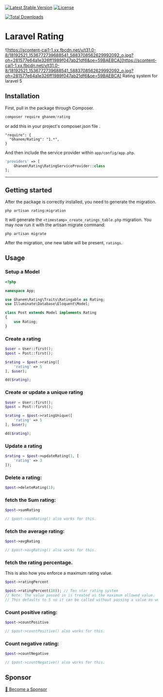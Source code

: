 [![Latest Stable Version](https://poser.pugx.org/ghanem/rating/v/stable.svg)](https://packagist.org/packages/ghanem/rating) [![License](https://poser.pugx.org/ghanem/rating/license.svg)](https://packagist.org/packages/ghanem/rating)

[![Total Downloads](https://poser.pugx.org/ghanem/rating/downloads.svg)](https://packagist.org/packages/ghanem/rating)

# Laravel Rating
![https://scontent-cai1-1.xx.fbcdn.net/v/t31.0-8/18192521_1536772739688541_5883708562629992092_o.jpg?oh=281577e64a1e326ff1989f047ab21df6&oe=59BAEBCA](https://scontent-cai1-1.xx.fbcdn.net/v/t31.0-8/18192521_1536772739688541_5883708562629992092_o.jpg?oh=281577e64a1e326ff1989f047ab21df6&oe=59BAEBCA)
Rating system for laravel 5

## Installation

First, pull in the package through Composer.

```js
composer require ghanem/rating
```
or add this in your project's composer.json file .
````
"require": {
  "Ghanem/Rating": "1.*",
}
````

And then include the service provider within `app/config/app.php`.

```php
'providers' => [
    Ghanem\Rating\RatingServiceProvider::class
];
```

-----
## Getting started
After the package is correctly installed, you need to generate the migration.
````
php artisan rating:migration
````

It will generate the `<timestamp>_create_ratings_table.php` migration. You may now run it with the artisan migrate command:
````
php artisan migrate
````

After the migration, one new table will be present, `ratings`.

## Usage
### Setup a Model
```php
<?php

namespace App;

use Ghanem\Rating\Traits\Ratingable as Rating;
use Illuminate\Database\Eloquent\Model;

class Post extends Model implements Rating
{
    use Rating;
}
```

### Create a rating
```php
$user = User::first();
$post = Post::first();

$rating = $post->rating([
    'rating' => 5
], $user);

dd($rating);
```

### Create or update a unique rating
```php
$user = User::first();
$post = Post::first();

$rating = $post->ratingUnique([
    'rating' => 5
], $user);

dd($rating);
```

### Update a rating
```php
$rating = $post->updateRating(1, [
    'rating' => 3
]);
```

### Delete a rating:
```php
$post->deleteRating(1);
```

### fetch the Sum rating:
````php
$post->sumRating

// $post->sumRating() also works for this.
```` 

### fetch the average rating:
````php
$post->avgRating

// $post->avgRating() also works for this.
````

### fetch the rating percentage. 
This is also how you enforce a maximum rating value.
````php
$post->ratingPercent

$post->ratingPercent(10)); // Ten star rating system
// Note: The value passed in is treated as the maximum allowed value.
// This defaults to 5 so it can be called without passing a value as well.
````

### Count positive rating:
````php
$post->countPositive

// $post->countPositive() also works for this.
````

### Count negative rating:
````php
$post->countNegative

// $post->countNegative() also works for this.
````


## Sponsor

[💚️ Become a Sponsor](https://github.com/sponsors/AbdullahGhanem)
